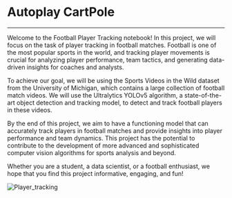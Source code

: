 # Autoplay CartPole
---

Welcome to the Football Player Tracking notebook! In this project, we will focus on the task of player tracking in football matches. Football is one of the most popular sports in the world, and tracking player movements is crucial for analyzing player performance, team tactics, and generating data-driven insights for coaches and analysts.

To achieve our goal, we will be using the Sports Videos in the Wild dataset from the University of Michigan, which contains a large collection of football match videos. We will use the Ultralytics YOLOv5 algorithm, a state-of-the-art object detection and tracking model, to detect and track football players in these videos.

By the end of this project, we aim to have a functioning model that can accurately track players in football matches and provide insights into player performance and team dynamics. This project has the potential to contribute to the development of more advanced and sophisticated computer vision algorithms for sports analysis and beyond.

Whether you are a student, a data scientist, or a football enthusiast, we hope that you find this project informative, engaging, and fun!

![Player_tracking](https://user-images.githubusercontent.com/25382680/228821043-e1ec403c-1414-445a-b23d-a7752ec8d5f0.gif)

